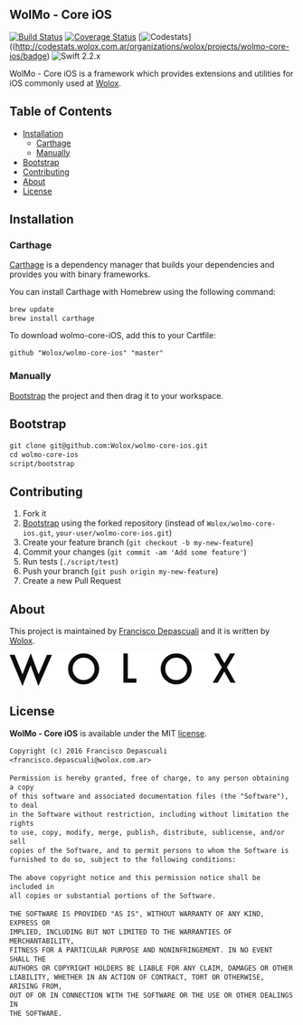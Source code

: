 ## WolMo - Core iOS
[![Build Status](https://travis-ci.org/Wolox/wolmo-core-ios.svg?branch=master)](https://travis-ci.org/Wolox/wolmo-core-ios)
[![Coverage Status](https://coveralls.io/repos/github/Wolox/wolmo-core-ios/badge.svg?branch=master)](https://coveralls.io/github/Wolox/wolmo-core-ios?branch=master)
[![Codestats](http://codestats.wolox.com.ar/organizations/wolox/projects/wolmo-core-ios/badge)]((http://codestats.wolox.com.ar/organizations/wolox/projects/wolmo-core-ios/badge)
![Swift 2.2.x](https://img.shields.io/badge/Swift-2.2.x-orange.svg)

WolMo - Core iOS is a framework which provides extensions and utilities for iOS commonly used at [Wolox](http://www.wolox.com.ar/).


## Table of Contents

  * [Installation](#installation)
  	* [Carthage](#carthage)
  	* [Manually](#manually)
  * [Bootstrap](#bootstrap) 
  * [Contributing](#usage)
  * [About](#about)
  * [License](#license)

## Installation

### Carthage

[Carthage](https://github.com/Carthage/Carthage) is a dependency manager that builds your dependencies and provides you with binary frameworks.

You can install Carthage with Homebrew using the following command:

```
brew update
brew install carthage
```
To download wolmo-core-iOS, add this to your Cartfile:
```
github "Wolox/wolmo-core-ios" "master"
```

### Manually
[Bootstrap](#bootstrap) the project and then drag it to your workspace.

## Bootstrap
```
git clone git@github.com:Wolox/wolmo-core-ios.git
cd wolmo-core-ios
script/bootstrap
```

## Contributing
1. Fork it
2. [Bootstrap](#bootstrap) using the forked repository (instead of `Wolox/wolmo-core-ios.git`, `your-user/wolmo-core-ios.git`)
3. Create your feature branch (`git checkout -b my-new-feature`)
4. Commit your changes (`git commit -am 'Add some feature'`)
5. Run tests (`./script/test`)
6. Push your branch (`git push origin my-new-feature`)
7. Create a new Pull Request

## About

This project is maintained by [Francisco Depascuali](https://github.com/FranDepascuali) and it is written by [Wolox](http://www.wolox.com.ar).

![Wolox](https://raw.githubusercontent.com/Wolox/press-kit/master/logos/logo_banner.png)

## License
**WolMo - Core iOS** is available under the MIT [license](LICENSE.txt).

    Copyright (c) 2016 Francisco Depascuali <francisco.depascuali@wolox.com.ar>

    Permission is hereby granted, free of charge, to any person obtaining a copy
    of this software and associated documentation files (the "Software"), to deal
    in the Software without restriction, including without limitation the rights
    to use, copy, modify, merge, publish, distribute, sublicense, and/or sell
    copies of the Software, and to permit persons to whom the Software is
    furnished to do so, subject to the following conditions:

    The above copyright notice and this permission notice shall be included in
    all copies or substantial portions of the Software.

    THE SOFTWARE IS PROVIDED "AS IS", WITHOUT WARRANTY OF ANY KIND, EXPRESS OR
    IMPLIED, INCLUDING BUT NOT LIMITED TO THE WARRANTIES OF MERCHANTABILITY,
    FITNESS FOR A PARTICULAR PURPOSE AND NONINFRINGEMENT. IN NO EVENT SHALL THE
    AUTHORS OR COPYRIGHT HOLDERS BE LIABLE FOR ANY CLAIM, DAMAGES OR OTHER
    LIABILITY, WHETHER IN AN ACTION OF CONTRACT, TORT OR OTHERWISE, ARISING FROM,
    OUT OF OR IN CONNECTION WITH THE SOFTWARE OR THE USE OR OTHER DEALINGS IN
    THE SOFTWARE.
